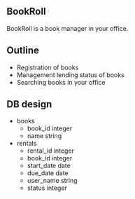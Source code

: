 ## BookRoll
BookRoll is a book manager in your office.

## Outline
- Registration of books
- Management lending status of books
- Searching books in your office

## DB design
- books
  - book_id integer
  - name string
- rentals
  - rental_id integer
  - book_id integer
  - start_date date
  - due_date date
  - user_name string
  - status integer
